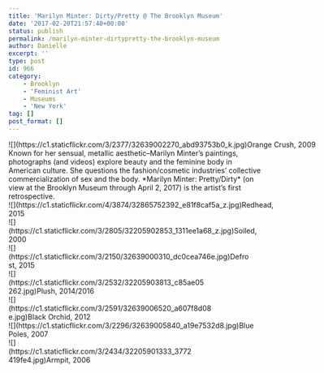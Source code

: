 ```yaml
---
title: 'Marilyn Minter: Dirty/Pretty @ The Brooklyn Museum'
date: '2017-02-20T21:57:40+00:00'
status: publish
permalink: /marilyn-minter-dirtypretty-the-brooklyn-museum
author: Danielle
excerpt: ''
type: post
id: 966
category:
    - Brooklyn
    - 'Feminist Art'
    - Museums
    - 'New York'
tag: []
post_format: []
---
```

<div class="wp-caption alignnone" style="width: 2058px">![](https://c1.staticflickr.com/3/2377/32639002270_abd93753b0_k.jpg)Orange Crush, 2009

</div>Known for her sensual, metallic aesthetic–Marilyn Minter’s paintings, photographs (and videos) explore beauty and the feminine body in American culture. She questions the fashion/cosmetic industries’ collective commercialization of sex and the body. *Marilyn Minter: Pretty/Dirty* (on view at the Brooklyn Museum through April 2, 2017) is the artist’s first retrospective.

<div class="wp-caption alignnone" style="width: 542px">![](https://c1.staticflickr.com/4/3874/32865752392_e81f8caf5a_z.jpg)Redhead, 2015

</div><div class="wp-caption alignnone" style="width: 490px">![](https://c1.staticflickr.com/3/2805/32205902853_1311ee1a68_z.jpg)Soiled, 2000

</div><div class="wp-caption alignnone" style="width: 474px">![](https://c1.staticflickr.com/3/2150/32639000310_dc0cea746e.jpg)Defrost, 2015

</div><div class="wp-caption alignnone" style="width: 388px">![](https://c1.staticflickr.com/3/2532/32205903813_c85ae05262.jpg)Plush, 2014/2016

</div><div class="wp-caption alignnone" style="width: 406px">![](https://c1.staticflickr.com/3/2591/32639006520_a607f8d08e.jpg)Black Orchid, 2012

</div><div class="wp-caption alignnone" style="width: 510px">![](https://c1.staticflickr.com/3/2296/32639005840_a19e7532d8.jpg)Blue Poles, 2007

</div><div class="wp-caption alignnone" style="width: 368px">![](https://c1.staticflickr.com/3/2434/32205901333_3772419fe4.jpg)Armpit, 2006

</div>